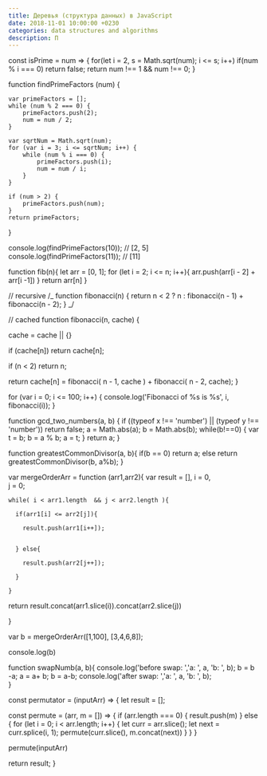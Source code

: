 ```yaml
---
title: Деревья (структура данных) в JavaScript
date: 2018-11-01 10:00:00 +0230
categories: data structures and algorithms
description: П
---
```


const isPrime = num => {
for(let i = 2, s = Math.sqrt(num); i <= s; i++)
if(num % i === 0) return false;
return num !== 1 && num !== 0;
}

function findPrimeFactors (num) {

    var primeFactors = [];
    while (num % 2 === 0) {
        primeFactors.push(2);
        num = num / 2;
    }

    var sqrtNum = Math.sqrt(num);
    for (var i = 3; i <= sqrtNum; i++) {
        while (num % i === 0) {
            primeFactors.push(i);
            num = num / i;
        }
    }

    if (num > 2) {
        primeFactors.push(num);
    }
    return primeFactors;

}

console.log(findPrimeFactors(10)); // [2, 5]
console.log(findPrimeFactors(11)); // [11]

function fib(n){
let arr = [0, 1];
for (let i = 2; i <= n; i++){
arr.push(arr[i - 2] + arr[i -1])
}
return arr[n]
}

// recursive
/_
function fibonacci(n) {
return n < 2 ? n : fibonacci(n - 1) + fibonacci(n - 2);
}
_/

// cached
function fibonacci(n, cache) {

cache = cache || {}

if (cache[n]) return cache[n];

if (n < 2) return n;

return cache[n] = fibonacci( n - 1, cache ) + fibonacci( n - 2, cache);
}

for (var i = 0; i <= 100; i++) {
console.log('Fibonacci of %s is %s', i, fibonacci(i));
}

function gcd_two_numbers(a, b) {
if ((typeof x !== 'number') || (typeof y !== 'number'))
return false;
a = Math.abs(a);
b = Math.abs(b);
while(b!==0) {
var t = b;
b = a % b;
a = t;
}
return a;
}

function greatestCommonDivisor(a, b){
if(b == 0)
return a;
else
return greatestCommonDivisor(b, a%b);
}

var mergeOrderArr = function (arr1,arr2){
var result = [],
i = 0,  
 j = 0;

    while( i < arr1.length  && j < arr2.length ){

      if(arr1[i] <= arr2[j]){

        result.push(arr1[i++]);


      } else{

        result.push(arr2[j++]);

      }

    }

return result.concat(arr1.slice(i)).concat(arr2.slice(j))
  
}

var b = mergeOrderArr([1,100], [3,4,6,8]);

console.log(b)

function swapNumb(a, b){
console.log('before swap: ','a: ', a, 'b: ', b);
b = b -a;
a = a+ b;
b = a-b;
console.log('after swap: ','a: ', a, 'b: ', b);  
}

const permutator = (inputArr) => {
let result = [];

const permute = (arr, m = []) => {
if (arr.length === 0) {
result.push(m)
} else {
for (let i = 0; i < arr.length; i++) {
let curr = arr.slice();
let next = curr.splice(i, 1);
permute(curr.slice(), m.concat(next))
}
}
}

permute(inputArr)

return result;
}
